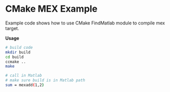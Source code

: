 CMake MEX Example 
======================

Example code shows how to use CMake FindMatlab module to compile mex target.

**Usage**

``` bash 
# build code
mkdir build
cd build
ccmake ..
make

# call in Matlab
# make sure build is in Matlab path
sum = mexadd(1,2)
```
